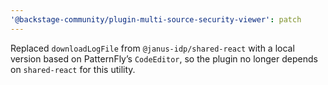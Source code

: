 ```yaml
---
'@backstage-community/plugin-multi-source-security-viewer': patch
---
```


Replaced `downloadLogFile` from `@janus-idp/shared-react` with a local version based on PatternFly’s `CodeEditor`, so the plugin no longer depends on `shared-react` for this utility.
